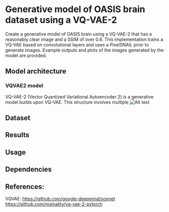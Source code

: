 # Generative model of OASIS brain dataset using a VQ-VAE-2
Create a generative model of OASIS brain using a VQ-VAE-2 that has a reasonably clear image and a SSIM of over 0.6.
This implementation trains a VQ-VAE based on convolutional layers and uses a PixelSNAIL prior to generate images.
Example outputs and plots of the images generated by the model are provided.

## Model architecture
### VQVAE2 model
VQ-VAE-2 (Vector Quantized Variational Autoencoder 2) is a generative model builds upon VQ-VAE. This structure involves multiple 
![Alt text](image.png)

## Dataset

## Results

## Usage

## Dependencies

## References:

VQVAE:
https://github.com/google-deepmind/sonnet
https://github.com/rosinality/vq-vae-2-pytorch